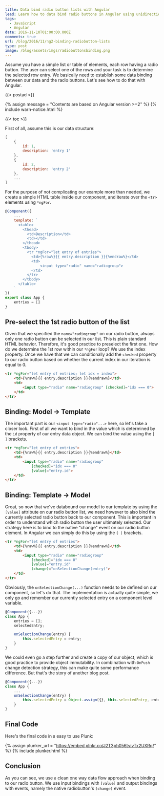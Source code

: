 ```yaml
---
title: Data bind radio button lists with Angular
lead: Learn how to data bind radio buttons in Angular using unidirectional data flow
tags:
  - JavaScript
  - Angular
date: 2016-11-10T01:00:00.000Z
comments: true
url: /blog/2016/11/ng2-binding-radiobutton-lists
type: post
image: /blog/assets/imgs/radiobuttonsbinding.png
---
```


<div class="article-intro">
    Assume you have a simple list or table of elements, each row having a radio button. The user can select one of the rows and your task is to determine the selected row entry. We basically need to establish some data binding between our data and the radio buttons. Let's see how to do that with Angular.
</div>

{{< postad >}}

{% assign message = "Contents are based on Angular version >=2" %}
{% include warn-notice.html %}

{{< toc >}}

First of all, assume this is our data structure:

```javascript
[
    {
        id: 1,
        description: 'entry 1'
    },
    {
        id: 2,
        description: 'entry 2'
    },
    ...
]
```

For the purpose of not complicating our example more than needed, we create a simple HTML table inside our component, and iterate over the `<tr>` elements using `*ngFor`.

```javascript
@Component({
    ...
    template: `
      <table>
        <thead>
          <td>Description</td>
          <td></td>
        </thead>
        <tbody>
          <tr *ngFor="let entry of entries">
            <td>{%raw%}{{ entry.description }}{%endraw%}</td>
            <td>
                <input type="radio" name="radiogroup">
            </td>
          </tr>
        </tbody>
      </table>
    `
})
export class App { 
    entries = []
}
```

## Pre-select the 1st radio button of the list 

Given that we specified the `name="radiogroup"` on our radio button, always only one radio button can be selected in our list. This is plain standard HTML behavior. Therefore, it's good practice to preselect the first one. How do we determine the 1st row within our `*ngFor` loop? We use the index property. Once we have that we can conditionally add the `checked` property to our radio button based on whether the current index in our iteration is equal to 0.

```html
<tr *ngFor="let entry of entries; let idx = index">
    <td>{%raw%}{{ entry.description }}{%endraw%}</td>
    <td>
        <input type="radio" name="radiogroup" [checked]="idx === 0">
    </td>
</tr>
```

## Binding: Model -> Template

The important part is our `<input type="radio"...>` here, so let's take a closer look. First of all we want to bind in the value which is determined by the `id` property of our entry data object. We can bind the value using the `[ ]` brackets.

```html
<tr *ngFor="let entry of entries">
    <td>{%raw%}{{ entry.description }}{%endraw%}</td>
    <td>
        <input type="radio" name="radiogroup" 
            [checked]="idx === 0" 
            [value]="entry.id">
    </td>
</tr>
```

## Binding: Template -> Model

Great, so now that we've databound our model to our template by using the `[value]` attribute on our radio button list, we need however to also bind the currently selected radio button back to our component. This is important in order to understand which radio button the user ultimately selected. Our strategy here is to bind to the native "change" event on our radio button element. In Angular we can simply  do this by using the `( )` brackets.

```html
<tr *ngFor="let entry of entries">
    <td>{%raw%}{{ entry.description }}{%endraw%}</td>
    <td>
        <input type="radio" name="radiogroup" 
            [checked]="idx === 0" 
            [value]="entry.id" 
            (change)="onSelectionChange(entry)">
    </td>
</tr>
``` 

Obviously, the `onSelectionChange(...)` function needs to be defined on our component, so let's do that. The implementation is actually quite simple, we only go and remember our currently selected entry on a component level variable.

```javascript
@Component({...})
class App {
    entries = [];
    selectedEntry;

    onSelectionChange(entry) {
        this.selectedEntry = entry;
    }
}
```

We could even go a step further and create a copy of our object, which is good practice to provide object immutability. In combination with `OnPush` change detection strategy, this can make quite some performance difference. But that's the story of another blog post.

```javascript
@Component({...})
class App {
    ...
    onSelectionChange(entry) {
        this.selectedEntry = Object.assign({}, this.selectedEntry, entry);
    }
}
``` 

## Final Code

Here's the final code in a easy to use Plunk:

{% assign plunker_url = "https://embed.plnkr.co/J2T3ph056tvivTx2UXRq/" %}
{% include plunker.html %}

## Conclusion

As you can see, we use a clean one way data flow approach when binding to our radio button. We use input bindings with `[value]` and output bindings with events, namely the native radiobutton's `(change)` event.
